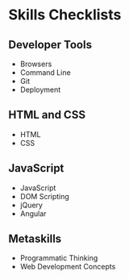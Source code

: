 # Skills Checklists

## Developer Tools

* Browsers
* Command Line
* Git
* Deployment

## HTML and CSS

* HTML
* CSS

## JavaScript

* JavaScript
* DOM Scripting
* jQuery
* Angular

## Metaskills

* Programmatic Thinking
* Web Development Concepts
